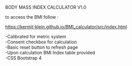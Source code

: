 BODY MASS INDEX CALCULATOR V1.0

to access the BMI follow :

https://kermit-klein.github.io/BMI_calculator/src/index.html

-Calibrated for metric system <br/>
-Consent checkbox for calculation <br/>
-Basic reset button to refresh page <br/>
-Upon calculation BMI Index table provided <br/>
-CSS Bootstrap 4
